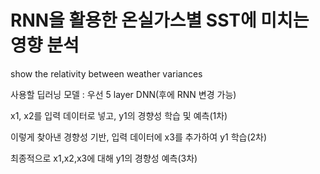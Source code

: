 # RNN을 활용한 온실가스별 SST에 미치는 영향 분석
show the relativity between weather variances

사용할 딥러닝 모델 : 우선 5 layer DNN(후에 RNN 변경 가능)

x1, x2를 입력 데이터로 넣고, y1의 경향성 학습 및 예측(1차)

이렇게 찾아낸 경향성 기반, 입력 데이터에 x3를 추가하여 y1 학습(2차)

최종적으로 x1,x2,x3에 대해 y1의 경향성 예측(3차)

